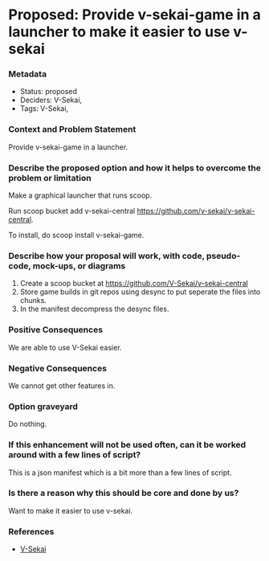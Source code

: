 # Proposed: Provide v-sekai-game in a launcher to make it easier to use v-sekai

### Metadata

- Status: proposed <!-- draft | proposed | rejected | accepted | deprecated | superseded by -->
- Deciders: V-Sekai,
- Tags: V-Sekai,

### Context and Problem Statement

Provide v-sekai-game in a launcher.

### Describe the proposed option and how it helps to overcome the problem or limitation

Make a graphical launcher that runs scoop.

Run scoop bucket add v-sekai-central https://github.com/v-sekai/v-sekai-central.

To install, do scoop install v-sekai-game.

### Describe how your proposal will work, with code, pseudo-code, mock-ups, or diagrams

1. Create a scoop bucket at https://github.com/V-Sekai/v-sekai-central
2. Store game builds in git repos using desync to put seperate the files into chunks.
3. In the manifest decompress the desync files.

### Positive Consequences

We are able to use V-Sekai easier.

### Negative Consequences

We cannot get other features in.

### Option graveyard

Do nothing.

### If this enhancement will not be used often, can it be worked around with a few lines of script?

This is a json manifest which is a bit more than a few lines of script.

### Is there a reason why this should be core and done by us?

Want to make it easier to use v-sekai.

### References

- [V-Sekai](https://v-sekai.org/)
